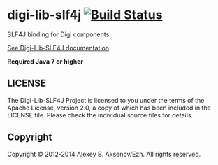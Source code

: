 digi-lib-slf4j [![Build Status](https://travis-ci.org/ezh/digi-lib-slf4j.png?branch=master)](https://travis-ci.org/ezh/digi-lib-slf4j)
==============

SLF4J binding for Digi components

[See Digi-Lib-SLF4J documentation](http://ezh.github.io/digi-lib-slf4j/).

__Required Java 7 or higher__

LICENSE
-------

The Digi-Lib-SLF4J Project is licensed to you under the terms of
the Apache License, version 2.0, a copy of which has been
included in the LICENSE file.
Please check the individual source files for details.

Copyright
---------

Copyright © 2012-2014 Alexey B. Aksenov/Ezh. All rights reserved.
